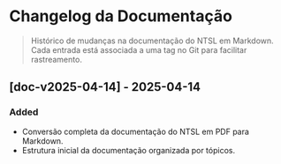 # Changelog da Documentação

> Histórico de mudanças na documentação do NTSL em Markdown. Cada entrada está associada a uma tag no Git para facilitar rastreamento.

## [doc-v2025-04-14] - 2025-04-14

### Added
- Conversão completa da documentação do NTSL em PDF para Markdown.
- Estrutura inicial da documentação organizada por tópicos.

